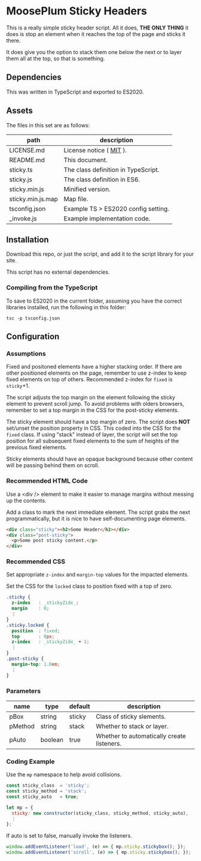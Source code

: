 # MoosePlum Sticky Headers

This is a really simple sticky header script. All it does, **THE ONLY THING** it does is stop an element when it reaches the top of the page and sticks it there.

It does give you the option to stack them one below the next or to layer them all at the top, so that is something.

## Dependencies

This was written in TypeScript and exported to ES2020.

## Assets

The files in this set are as follows:

| path              | description                                        |
| ----------------- | -------------------------------------------------- |
| LICENSE.md        | License notice ( [MIT](https://mit-license.org) ). |
| README.md         | This document.                                     |
| sticky.ts         | The class definition in TypeScript.                |
| sticky.js         | The class definition in ES6.                       |
| sticky.min.js     | Minified version.                                  |
| sticky.min.js.map | Map file.                                          |
| tsconfig.json     | Example TS > ES2020 config setting.                |
| _invoke.js        | Example implementation code.                       |

## Installation

Download this repo, or just the script, and add it to the script library for your site.

This script has no external dependencies.

### Compiling from the TypeScript

To save to ES2020 in the current folder, assuming you have the correct libraries installed, run the following in this folder:

`tsc -p tsconfig.json`

## Configuration

### Assumptions

Fixed and positoned elements have a higher stacking order. If there are other positioned elements on the page, remember to use z-index to keep fixed elements on top of others. Recommended z-index for `fixed` is `sticky`+1.

The script adjusts the top margin on the element following the sticky element to prevent scroll jump. To avoid problems with olders browsers, remember to set a top margin in the CSS for the post-sticky elements.

The sticky element should have a top margin of zero. The script does **NOT** set/unset the position property in CSS. This coded into the CSS for the `fixed` class. If using "stack" instead of layer, the script will set the top position for all subsequent fixed elements to the sum of heights of the previous fixed elements.

Sticky elements should have an opaque background because other content will be passing behind them on scroll.

### Recommended HTML Code

Use a &lt;div /&gt; element to make it easier to manage margins without messing up the contents.

Add a class to mark the next immediate element. The script grabs the next programmatically, but it is nice to have self-documenting page elements.

```html
<div class="sticky"><h2>Some Header</h2></div>
<div class="post-sticky">
  <p>Some post sticky content.</p>
</div>
```

### Recommended CSS

Set appropriate `z-index` and `margin-top` values for the impacted elements.

Set the CSS for the `locked` class to position fixed with a top of zero.

```css
.sticky {
  z-index   : _stickyZidx_;
  margin    : 0;
  ⋮
}
.sticky.locked {
  position  : fixed;
  top       : 0px;
  z-index   : _stickyZidx_ + 1;
  ⋮
}
.post-sticky {
  margin-top: 1.0em;
  ⋮
}
```

### Parameters

| name    | type    | default | description                                |
| ------- | ------- | ------- | ------------------------------------------ |
| pBox    | string  | sticky  | Class of sticky slements.                  |
| pMethod | string  | stack   | Whether to stack or layer.                 |
| pAuto   | boolean | true    | Whether to automatically create listeners. |

### Coding Example

Use the `mp` namespace to help avoid collisions.

```js
const sticky_class  = 'sticky';
const sticky_method = 'stack';
const sticky_auto   = true;

let mp = {
  sticky: new constructor(sticky_class, sticky_method, sticky_auto),
  ⋮
};
```

If auto is set to false, manually invoke the listeners.

```js
window.addEventListener('load', (e) => { mp.sticky.stickybox(); });
window.addEventListener('scroll', (e) => { mp.sticky.stickybox(); });
```
